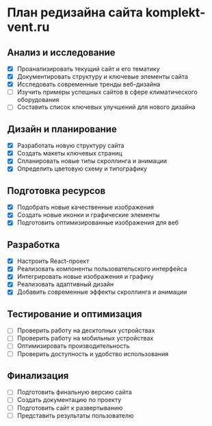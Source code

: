 # План редизайна сайта komplekt-vent.ru

## Анализ и исследование
- [x] Проанализировать текущий сайт и его тематику
- [x] Документировать структуру и ключевые элементы сайта
- [x] Исследовать современные тренды веб-дизайна
- [ ] Изучить примеры успешных сайтов в сфере климатического оборудования
- [ ] Составить список ключевых улучшений для нового дизайна

## Дизайн и планирование
- [x] Разработать новую структуру сайта
- [x] Создать макеты ключевых страниц
- [x] Спланировать новые типы скроллинга и анимации
- [x] Определить цветовую схему и типографику

## Подготовка ресурсов
- [x] Подобрать новые качественные изображения
- [x] Создать новые иконки и графические элементы
- [x] Подготовить оптимизированные изображения для веб

## Разработка
- [x] Настроить React-проект
- [x] Реализовать компоненты пользовательского интерфейса
- [x] Интегрировать новые изображения и графику
- [x] Реализовать адаптивный дизайн
- [x] Добавить современные эффекты скроллинга и анимации

## Тестирование и оптимизация
- [ ] Проверить работу на десктопных устройствах
- [ ] Проверить работу на мобильных устройствах
- [ ] Оптимизировать производительность
- [ ] Проверить доступность и удобство использования

## Финализация
- [ ] Подготовить финальную версию сайта
- [ ] Создать документацию по проекту
- [ ] Подготовить сайт к развертыванию
- [ ] Представить результаты пользователю
